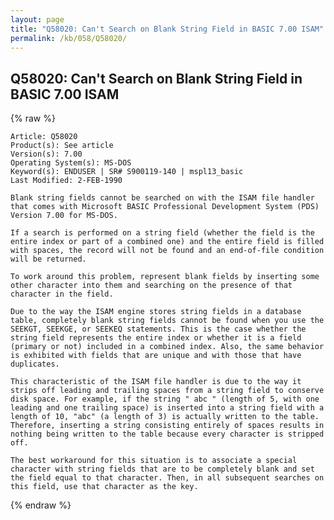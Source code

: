 ```yaml
---
layout: page
title: "Q58020: Can't Search on Blank String Field in BASIC 7.00 ISAM"
permalink: /kb/058/Q58020/
---
```


## Q58020: Can't Search on Blank String Field in BASIC 7.00 ISAM

{% raw %}

	Article: Q58020
	Product(s): See article
	Version(s): 7.00
	Operating System(s): MS-DOS
	Keyword(s): ENDUSER | SR# S900119-140 | mspl13_basic
	Last Modified: 2-FEB-1990
	
	Blank string fields cannot be searched on with the ISAM file handler
	that comes with Microsoft BASIC Professional Development System (PDS)
	Version 7.00 for MS-DOS.
	
	If a search is performed on a string field (whether the field is the
	entire index or part of a combined one) and the entire field is filled
	with spaces, the record will not be found and an end-of-file condition
	will be returned.
	
	To work around this problem, represent blank fields by inserting some
	other character into them and searching on the presence of that
	character in the field.
	
	Due to the way the ISAM engine stores string fields in a database
	table, completely blank string fields cannot be found when you use the
	SEEKGT, SEEKGE, or SEEKEQ statements. This is the case whether the
	string field represents the entire index or whether it is a field
	(primary or not) included in a combined index. Also, the same behavior
	is exhibited with fields that are unique and with those that have
	duplicates.
	
	This characteristic of the ISAM file handler is due to the way it
	strips off leading and trailing spaces from a string field to conserve
	disk space. For example, if the string " abc " (length of 5, with one
	leading and one trailing space) is inserted into a string field with a
	length of 10, "abc" (a length of 3) is actually written to the table.
	Therefore, inserting a string consisting entirely of spaces results in
	nothing being written to the table because every character is stripped
	off.
	
	The best workaround for this situation is to associate a special
	character with string fields that are to be completely blank and set
	the field equal to that character. Then, in all subsequent searches on
	this field, use that character as the key.

{% endraw %}
